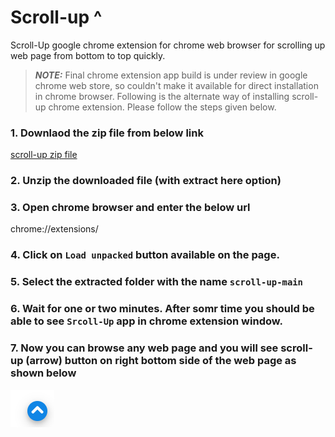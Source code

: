# Scroll-up ^
Scroll-Up google chrome extension for chrome web browser for scrolling up web page from bottom to top quickly.

> **_NOTE:_** Final chrome extension app build is under review in google chrome web store, so couldn't make it available for direct installation in chrome browser. Following is the alternate way of installing scroll-up chrome extension. Please follow the steps given below.

### 1. Downlaod the zip file from below link
[scroll-up zip file](https://github.com/sachinwakle/scroll-up/archive/main.zip)

### 2. Unzip the downloaded file (with extract here option)

### 3. Open chrome browser and enter the below url
chrome://extensions/

### 4. Click on ```Load unpacked``` button available on the page.

### 5. Select the extracted folder with the name ```scroll-up-main```

### 6. Wait for one or two minutes. After somr time you should be able to see ```Srcoll-Up``` app in chrome extension window.

### 7. Now you can browse any web page and you will see scroll-up (arrow) button on right bottom side of the web page as shown below
![scroll-up button](https://github.com/sachinwakle/scroll-up/blob/prepare-readme/github.com_sachinwakle_scroll-up.png?raw=true)
